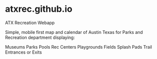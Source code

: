 # atxrec.github.io
ATX Recreation Webapp

Simple, mobile first map and calendar of Austin Texas for Parks and Recreation department displaying:

Museums
Parks
Pools
Rec Centers
Playgrounds
Fields
Splash Pads
Trail Entrances or Exits
